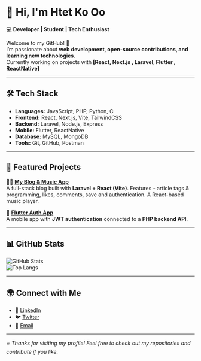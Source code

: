 # 👋 Hi, I'm Htet Ko Oo

💻 **Developer | Student | Tech Enthusiast**

Welcome to my GitHub! 🚀  
I’m passionate about **web development, open-source contributions, and learning new technologies**.  
Currently working on projects with **[React, Next.js , Laravel, Flutter , ReactNative]**

---

## 🛠️ Tech Stack

- **Languages:** JavaScript, PHP, Python, C
- **Frontend:** React, Next.js, Vite, TailwindCSS
- **Backend:** Laravel, Node.js, Express
- **Mobile:** Flutter, ReactNative
- **Database:** MySQL, MongoDB
- **Tools:** Git, GitHub, Postman

---

## 📌 Featured Projects

🌟🎵 [**My Blog & Music App**](https://blogify.laravel.cloud)  
A full-stack blog built with **Laravel + React (Vite)**. Features - article tags & programming, likes, comments, save and authentication. A React-based music player.

📱 [**Flutter Auth App**](https://github.com/yourusername/flutter-auth)  
A mobile app with **JWT authentication** connected to a **PHP backend API**.  

---

## 📊 GitHub Stats

![GitHub Stats](https://github-readme-stats.vercel.app/api?username=HtetKoOo&show_icons=true&theme=tokyonight)  
![Top Langs](https://github-readme-stats.vercel.app/api/top-langs/?username=HtetKoOo&layout=compact&theme=tokyonight)

---

## 🌍 Connect with Me

- 💼 [LinkedIn](https://linkedin.com/in/htet-ko-oo-602913315)  
- 🐦 [Twitter](https://twitter.com/@HtetKoOo9)  
- 📧 [Email](htetkooo2532@gmail.com)  

---

⭐️ *Thanks for visiting my profile! Feel free to check out my repositories and contribute if you like.*  
